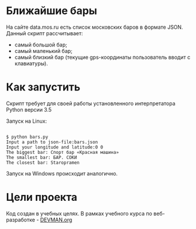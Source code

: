 # Ближайшие бары

На сайте data.mos.ru есть список московских баров в формате JSON.
Данный скрипт рассчитывает:

* самый большой бар;
* самый маленький бар;
* самый близкий бар (текущие gps-координаты пользователь вводит с клавиатуры).

# Как запустить

Скрипт требует для своей работы установленного интерпретатора Python версии 3.5

Запуск на Linux:

```#!bash

$ python bars.py 
Input a path to json-file:bars.json
Input your longitude and latitude:0 0
The biggest bar: Спорт бар «Красная машина»
The smallest bar: БАР. СОКИ
The closest bar: Staropramen

```

Запуск на Windows происходит аналогично.

# Цели проекта

Код создан в учебных целях. В рамках учебного курса по веб-разработке - [DEVMAN.org](https://devman.org)
